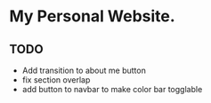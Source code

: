 # My Personal Website.

## TODO
* Add transition to about me button
* fix  section overlap
* add button to navbar to make color bar togglable

